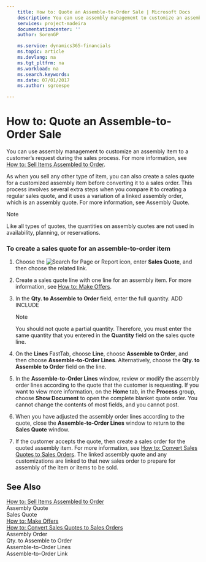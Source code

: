 ```yaml
---
    title: How to: Quote an Assemble-to-Order Sale | Microsoft Docs
    description: You can use assembly management to customize an assembly item to a customer’s request during the sales process. For more information, see [How to: Sell Items Assembled to Order](../how-to-sell-items-assembled-to-order.md).
    services: project-madeira
    documentationcenter: ''
    author: SorenGP

    ms.service: dynamics365-financials
    ms.topic: article
    ms.devlang: na
    ms.tgt_pltfrm: na
    ms.workload: na
    ms.search.keywords:
    ms.date: 07/01/2017
    ms.author: sgroespe

---
```

# How to: Quote an Assemble-to-Order Sale
You can use assembly management to customize an assembly item to a customer’s request during the sales process. For more information, see [How to: Sell Items Assembled to Order](../how-to-sell-items-assembled-to-order.md).  
  
 As when you sell any other type of item, you can also create a sales quote for a customized assembly item before converting it to a sales order. This process involves several extra steps when you compare it to creating a regular sales quote, and it uses a variation of a linked assembly order, which is an assembly quote. For more information, see Assembly Quote.  
  
> [!NOTE]  
>  Like all types of quotes, the quantities on assembly quotes are not used in availability, planning, or reservations.  
  
### To create a sales quote for an assemble-to-order item  
  
1.  Choose the ![Search for Page or Report](media/ui-search/search_small.png "Search for Page or Report icon") icon, enter **Sales Quote**, and then choose the related link.  
  
2.  Create a sales quote line with one line for an assembly item. For more information, see [How to: Make Offers](../how-to-make-offers.md).  
  
3.  In the **Qty. to Assemble to Order** field, enter the full quantity. ADD INCLUDE<!--[!INCLUDE[bp_choose_columns](../../includes/bp_choose_columns_md.md)]-->  
  
    > [!NOTE]  
    >  You should not quote a partial quantity. Therefore, you must enter the same quantity that you entered in the **Quantity** field on the sales quote line.  
  
4.  On the **Lines** FastTab, choose **Line**, choose **Assemble to Order**, and then choose **Assemble-to-Order Lines**. Alternatively, choose the **Qty. to Assemble to Order** field on the line.  
  
5.  In the **Assemble-to-Order Lines** window, review or modify the assembly order lines according to the quote that the customer is requesting. If you want to view more information, on the **Home** tab, in the **Process** group, choose **Show Document** to open the complete blanket quote order. You cannot change the contents of most fields, and you cannot post.  
  
6.  When you have adjusted the assembly order lines according to the quote, close the **Assemble-to-Order Lines** window to return to the **Sales Quote** window.  
  
7.  If the customer accepts the quote, then create a sales order for the quoted assembly item. For more information, see [How to: Convert Sales Quotes to Sales Orders](../how-to-convert-sales-quotes-to-sales-orders.md). The linked assembly quote and any customizations are linked to that new sales order to prepare for assembly of the item or items to be sold.  
  
## See Also  
 [How to: Sell Items Assembled to Order](../how-to-sell-items-assembled-to-order.md)   
 Assembly Quote   
 Sales Quote   
 [How to: Make Offers](../how-to-make-offers.md)   
 [How to: Convert Sales Quotes to Sales Orders](../how-to-convert-sales-quotes-to-sales-orders.md)   
 Assembly Order   
 Qty. to Assemble to Order   
 Assemble-to-Order Lines   
 Assemble-to-Order Link